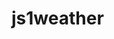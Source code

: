 # js1weather
<!-- API-key: 31a7151816c0150e0921f976ce9d8af9 

Du ska i denna uppgift bygga en väderapp som kan visa upp lite olika värden med hjälp av https://openweathermap.org/api. Openweathermap är ett API som du kan använda för att hämta information om vädret för en viss position.

Vid hämtning av värden så väljer du själv för vilken position. Du kan exempelvis välja Stockholm, Oslo eller Berlin. Om du vill kan du hämta värden för flera positioner. Appen, eller med andra ord webbsidan, ska bestå av följande:

- Ett huvudvärde som beskriver vädret (e.g. regn, moln, sol)
- temperatur
- lufttryck
- fuktighet
- vind
- Datum och tid (e.g. 2023-07-20 13:23)


- Datum och tid ska uppdateras minst en gång per sekund 
- Andra värden ska uppdateras minst var 30:e minut. 

Allt ska visas upp genom HTML & CSS med JavaScript som styr alla värden som kan uppdateras. Det finns inga designkrav utöver vad som måste innehållas. -->